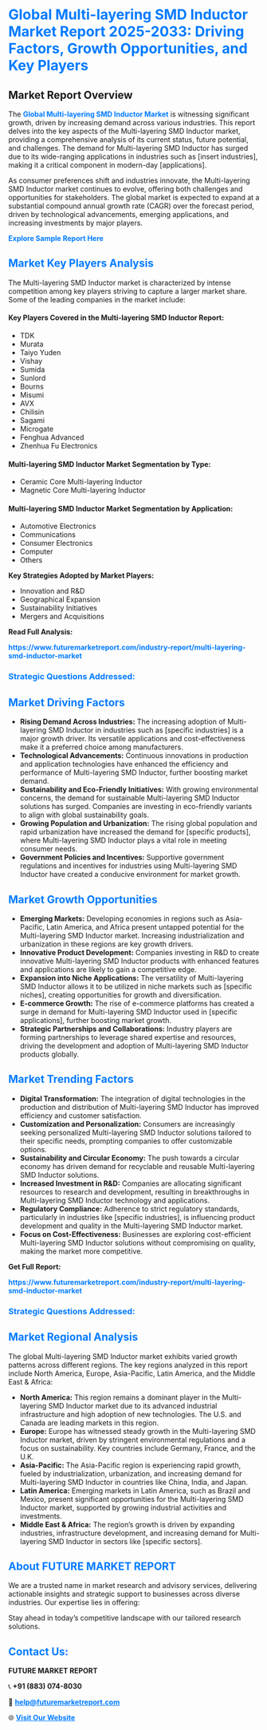 <h1 style="color: #007BFF;">Global Multi-layering SMD Inductor Market Report 2025-2033: Driving Factors, Growth Opportunities, and Key Players</h1>

<section id="overview">
<h2>Market Report Overview</h2>
<p>The <a href="https://www.futuremarketreport.com/industry-report/multi-layering-smd-inductor-market" style="color: #007BFF; text-decoration: none;"><strong>Global Multi-layering SMD Inductor Market</strong></a> is witnessing significant growth, driven by increasing demand across various industries. This report delves into the key aspects of the Multi-layering SMD Inductor market, providing a comprehensive analysis of its current status, future potential, and challenges. The demand for Multi-layering SMD Inductor has surged due to its wide-ranging applications in industries such as [insert industries], making it a critical component in modern-day [applications].</p>
<p>As consumer preferences shift and industries innovate, the Multi-layering SMD Inductor market continues to evolve, offering both challenges and opportunities for stakeholders. The global market is expected to expand at a substantial compound annual growth rate (CAGR) over the forecast period, driven by technological advancements, emerging applications, and increasing investments by major players.</p>
</section>

<section id="overview">
<p><a href="https://www.futuremarketreport.com/request-sample/reportId=37825" style="color: #007BFF; text-decoration: none;"><strong>Explore Sample Report Here</strong></a></p>
</section>

<section id="key-players">
<h2 style="color: #007BFF;">Market Key Players Analysis</h2>
<p>The Multi-layering SMD Inductor market is characterized by intense competition among key players striving to capture a larger market share. Some of the leading companies in the market include:</p>
<h4>Key Players Covered in the Multi-layering SMD Inductor Report:</h4>
<ul><li>TDK</li><li>Murata</li><li>Taiyo Yuden</li><li>Vishay</li><li>Sumida</li><li>Sunlord</li><li>Bourns</li><li>Misumi</li><li>AVX</li><li>Chilisin</li><li>Sagami</li><li>Microgate</li><li>Fenghua Advanced</li><li>Zhenhua Fu Electronics</li></ul>
<h4>Multi-layering SMD Inductor Market Segmentation by Type:</h4>
<ul><li>Ceramic Core Multi-layering Inductor</li><li>Magnetic Core Multi-layering Inductor</li></ul>

<h4>Multi-layering SMD Inductor Market Segmentation by Application:</h4>
<ul><li>Automotive Electronics</li><li>Communications</li><li>Consumer Electronics</li><li>Computer</li><li>Others</li></ul>
<p><strong>Key Strategies Adopted by Market Players:</strong></p>
<ul>
<li>Innovation and R&D</li>
<li>Geographical Expansion</li>
<li>Sustainability Initiatives</li>
<li>Mergers and Acquisitions</li>
</ul>
</section>

<section>
<p><strong>Read Full Analysis: </strong></p><a href="https://www.futuremarketreport.com/industry-report/multi-layering-smd-inductor-market" style="color: #007BFF; text-decoration: none;"><strong>https://www.futuremarketreport.com/industry-report/multi-layering-smd-inductor-market</strong></a>
<h3 style="color: #007BFF;">Strategic Questions Addressed:</h3>
</section>

<section id="driving-factors">
<h2 style="color: #007BFF;">Market Driving Factors</h2>
<ul>
<li><strong>Rising Demand Across Industries:</strong> The increasing adoption of Multi-layering SMD Inductor in industries such as [specific industries] is a major growth driver. Its versatile applications and cost-effectiveness make it a preferred choice among manufacturers.</li>
<li><strong>Technological Advancements:</strong> Continuous innovations in production and application technologies have enhanced the efficiency and performance of Multi-layering SMD Inductor, further boosting market demand.</li>
<li><strong>Sustainability and Eco-Friendly Initiatives:</strong> With growing environmental concerns, the demand for sustainable Multi-layering SMD Inductor solutions has surged. Companies are investing in eco-friendly variants to align with global sustainability goals.</li>
<li><strong>Growing Population and Urbanization:</strong> The rising global population and rapid urbanization have increased the demand for [specific products], where Multi-layering SMD Inductor plays a vital role in meeting consumer needs.</li>
<li><strong>Government Policies and Incentives:</strong> Supportive government regulations and incentives for industries using Multi-layering SMD Inductor have created a conducive environment for market growth.</li>
</ul>
</section>

<section id="growth-opportunities">
<h2 style="color: #007BFF;">Market Growth Opportunities</h2>
<ul>
<li><strong>Emerging Markets:</strong> Developing economies in regions such as Asia-Pacific, Latin America, and Africa present untapped potential for the Multi-layering SMD Inductor market. Increasing industrialization and urbanization in these regions are key growth drivers.</li>
<li><strong>Innovative Product Development:</strong> Companies investing in R&D to create innovative Multi-layering SMD Inductor products with enhanced features and applications are likely to gain a competitive edge.</li>
<li><strong>Expansion into Niche Applications:</strong> The versatility of Multi-layering SMD Inductor allows it to be utilized in niche markets such as [specific niches], creating opportunities for growth and diversification.</li>
<li><strong>E-commerce Growth:</strong> The rise of e-commerce platforms has created a surge in demand for Multi-layering SMD Inductor used in [specific applications], further boosting market growth.</li>
<li><strong>Strategic Partnerships and Collaborations:</strong> Industry players are forming partnerships to leverage shared expertise and resources, driving the development and adoption of Multi-layering SMD Inductor products globally.</li>
</ul>
</section>

<section id="trending-factors">
<h2 style="color: #007BFF;">Market Trending Factors</h2>
<ul>
<li><strong>Digital Transformation:</strong> The integration of digital technologies in the production and distribution of Multi-layering SMD Inductor has improved efficiency and customer satisfaction.</li>
<li><strong>Customization and Personalization:</strong> Consumers are increasingly seeking personalized Multi-layering SMD Inductor solutions tailored to their specific needs, prompting companies to offer customizable options.</li>
<li><strong>Sustainability and Circular Economy:</strong> The push towards a circular economy has driven demand for recyclable and reusable Multi-layering SMD Inductor solutions.</li>
<li><strong>Increased Investment in R&D:</strong> Companies are allocating significant resources to research and development, resulting in breakthroughs in Multi-layering SMD Inductor technology and applications.</li>
<li><strong>Regulatory Compliance:</strong> Adherence to strict regulatory standards, particularly in industries like [specific industries], is influencing product development and quality in the Multi-layering SMD Inductor market.</li>
<li><strong>Focus on Cost-Effectiveness:</strong> Businesses are exploring cost-efficient Multi-layering SMD Inductor solutions without compromising on quality, making the market more competitive.</li>
</ul>
</section>

<section>
<p><strong>Get Full Report: </strong></p><a href="https://www.futuremarketreport.com/industry-report/multi-layering-smd-inductor-market" style="color: #007BFF; text-decoration: none;"><strong>https://www.futuremarketreport.com/industry-report/multi-layering-smd-inductor-market</strong></a>
<h3 style="color: #007BFF;">Strategic Questions Addressed:</h3>
</section>


<section id="regional-analysis">
<h2 style="color: #007BFF;">Market Regional Analysis</h2>
<p>The global Multi-layering SMD Inductor market exhibits varied growth patterns across different regions. The key regions analyzed in this report include North America, Europe, Asia-Pacific, Latin America, and the Middle East & Africa:</p>
<ul>
<li><strong>North America:</strong> This region remains a dominant player in the Multi-layering SMD Inductor market due to its advanced industrial infrastructure and high adoption of new technologies. The U.S. and Canada are leading markets in this region.</li>
<li><strong>Europe:</strong> Europe has witnessed steady growth in the Multi-layering SMD Inductor market, driven by stringent environmental regulations and a focus on sustainability. Key countries include Germany, France, and the U.K.</li>
<li><strong>Asia-Pacific:</strong> The Asia-Pacific region is experiencing rapid growth, fueled by industrialization, urbanization, and increasing demand for Multi-layering SMD Inductor in countries like China, India, and Japan.</li>
<li><strong>Latin America:</strong> Emerging markets in Latin America, such as Brazil and Mexico, present significant opportunities for the Multi-layering SMD Inductor market, supported by growing industrial activities and investments.</li>
<li><strong>Middle East & Africa:</strong> The region’s growth is driven by expanding industries, infrastructure development, and increasing demand for Multi-layering SMD Inductor in sectors like [specific sectors].</li>
</ul>
</section>

<footer>
<h2 style="color: #007BFF;">About FUTURE MARKET REPORT</h2>
<p>We are a trusted name in market research and advisory services, delivering actionable insights and strategic support to businesses across diverse industries. Our expertise lies in offering:</p>

<p>Stay ahead in today’s competitive landscape with our tailored research solutions.</p>

<h2 style="color: #007BFF;">Contact Us:</h2>
<p><strong>FUTURE MARKET REPORT</strong></p>
<p>📞 <strong>+91 (883) 074-8030</strong></p>
<p>📧 <strong><a href="mailto:help@futuremarketreport.com" style="color: #007BFF;">help@futuremarketreport.com</a></strong></p>
<p>🌐 <strong><a href="https://www.futuremarketreport.com/" style="color: #007BFF;">Visit Our Website</a></strong></p>
</footer>